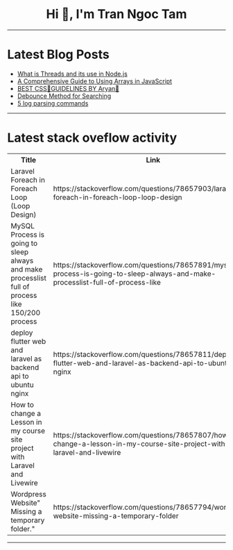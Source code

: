 <h1 align="center">Hi 👋, I'm Tran Ngoc Tam</h1>

---

# Latest Blog Posts 
<!-- BLOG-POST-LIST:START -->
- [What is Threads and its use in Node.js](https://dev.to/m__mdy__m/what-is-threads-and-its-use-in-nodejs-3j8p)
- [A Comprehensive Guide to Using Arrays in JavaScript](https://dev.to/fridaymeng/a-comprehensive-guide-to-using-arrays-in-javascript-2i88)
- [BEST CSS🧡GUIDELINES BY Aryan🤣](https://dev.to/aryan015/best-cssguidelines-by-aryan-5cie)
- [Debounce Method for Searching](https://dev.to/nisharga_kabir/debounce-method-for-searching-25nc)
- [5 log parsing commands](https://dev.to/cuongnp/5-log-parsing-commands-3oc1)
<!-- BLOG-POST-LIST:END -->

---

# Latest stack oveflow activity
<table>
  <tr><th>Title</th><th>Link</th></tr>
  <!-- STACKOVERFLOW:START --><tr><td>Laravel Foreach in Foreach Loop &lpar;Loop Design&rpar;</td><td>https://stackoverflow.com/questions/78657903/laravel-foreach-in-foreach-loop-loop-design</td></tr><tr><td>MySQL Process is going to sleep always and make processlist full of process like 150/200 process</td><td>https://stackoverflow.com/questions/78657891/mysql-process-is-going-to-sleep-always-and-make-processlist-full-of-process-like</td></tr><tr><td>deploy flutter web and laravel as backend api to ubuntu nginx</td><td>https://stackoverflow.com/questions/78657811/deploy-flutter-web-and-laravel-as-backend-api-to-ubuntu-nginx</td></tr><tr><td>How to change a Lesson in my course site project with Laravel and Livewire</td><td>https://stackoverflow.com/questions/78657807/how-to-change-a-lesson-in-my-course-site-project-with-laravel-and-livewire</td></tr><tr><td>Wordpress Website&quot; Missing a temporary folder.&quot;</td><td>https://stackoverflow.com/questions/78657794/wordpress-website-missing-a-temporary-folder</td></tr><!-- STACKOVERFLOW:END -->
</table>

---


